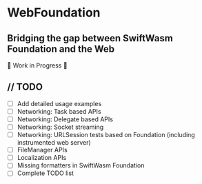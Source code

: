# WebFoundation
## Bridging the gap between SwiftWasm Foundation and the Web

🚨 Work in Progress 🚨

## // TODO
- [ ] Add detailed usage examples
- [ ] Networking: Task based APIs
- [ ] Networking: Delegate based APIs
- [ ] Networking: Socket streaming
- [ ] Networking: URLSession tests based on Foundation (including instrumented web server)
- [ ] FileManager APIs
- [ ] Localization APIs
- [ ] Missing formatters in SwiftWasm Foundation
- [ ] Complete TODO list
